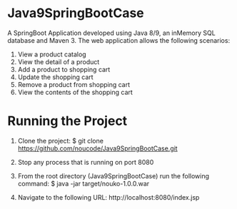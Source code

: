 # Java9SpringBootCase
A SpringBoot Application developed using Java 8/9, an inMemory SQL database and Maven 3.
The web application allows the following scenarios:
1. View a product catalog
2. View the detail of a product
3. Add a product to shopping cart
4. Update the shopping cart
5. Remove a product from shopping cart
6. View the contents of the shopping cart

Running the Project
====================
1. Clone the project:
	$ git clone https://github.com/noucode/Java9SpringBootCase.git

2. Stop any process that is running on port 8080

3. From the root directory (Java9SpringBootCase) run the following command:
	$ java -jar target/nouko-1.0.0.war

4. Navigate to the following URL:
	http://localhost:8080/index.jsp

